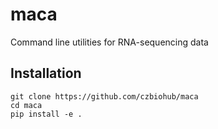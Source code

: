 # maca
Command line utilities for RNA-sequencing data

## Installation

```
git clone https://github.com/czbiohub/maca
cd maca
pip install -e .
```
